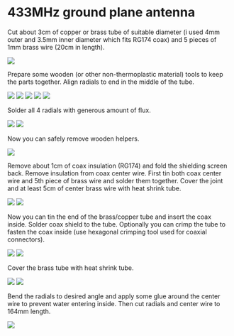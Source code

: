 433MHz ground plane antenna
==============================


Cut about 3cm of copper or brass tube of suitable diameter (i used 4mm outer and 3.5mm inner diameter which fits RG174 coax) and 5 pieces of 1mm brass wire (20cm in length).

![](img/IMAG1730.jpg)

Prepare some wooden (or other non-thermoplastic material) tools to keep the parts together. Align radials to end in the middle of the tube.

![](img/IMAG1733.jpg)
![](img/IMAG1734.jpg)
![](img/IMAG1735.jpg)
![](img/IMAG1736.jpg)
![](img/IMAG1737.jpg)

Solder all 4 radials with generous amount of flux.

![](img/IMAG1738.jpg)
![](img/IMAG1739.jpg)

Now you can safely remove wooden helpers.

![](img/IMAG1740.jpg)

Remove about 1cm of coax insulation (RG174) and fold the shielding screen back. Remove insulation from coax center wire. First tin both coax center wire and 5th piece of brass wire and solder them together. Cover the joint and at least 5cm of center brass wire with heat shrink tube.

![](img/IMAG1741.jpg)
![](img/IMAG1742.jpg)

Now you can tin the end of the brass/copper tube and insert the coax inside. Solder coax shield to the tube. Optionally you can crimp the tube to fasten the coax inside (use hexagonal crimping tool used for coaxial connectors).

![](img/IMAG1743.jpg)
![](img/IMAG1744.jpg)

Cover the brass tube with heat shrink tube.

![](img/IMAG1745.jpg)
![](img/IMAG1746.jpg)

Bend the radials to desired angle and apply some glue around the center wire to prevent water entering inside. Then cut radials and center wire to 164mm length.

![](img/IMAG1748.jpg)


